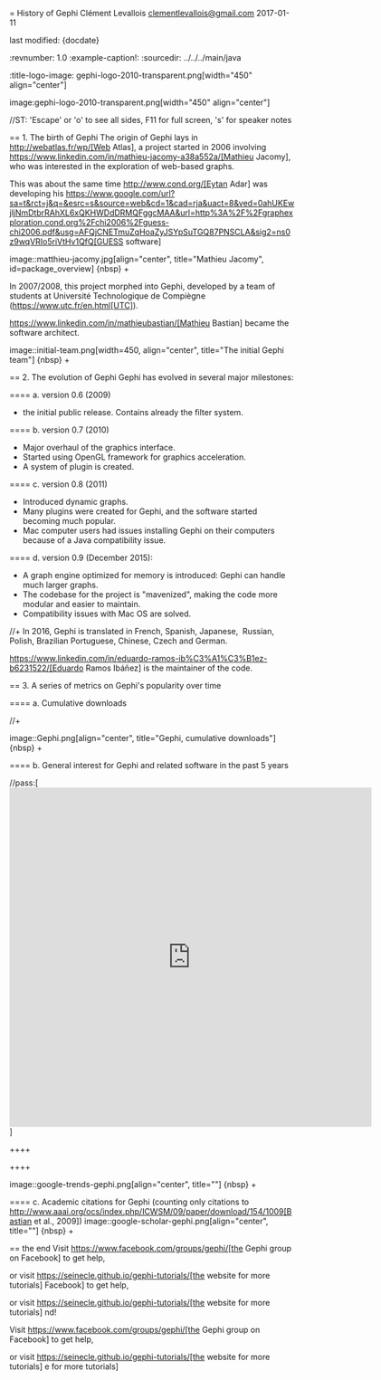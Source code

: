 = History of Gephi
Clément Levallois <clementlevallois@gmail.com>
2017-01-11

last modified: {docdate}

:revnumber: 1.0
:example-caption!:
:sourcedir: ../../../main/java

:title-logo-image: gephi-logo-2010-transparent.png[width="450" align="center"]

image:gephi-logo-2010-transparent.png[width="450" align="center"]

//ST: 'Escape' or 'o' to see all sides, F11 for full screen, 's' for speaker notes

== 1. The birth of Gephi
The origin of Gephi lays in http://webatlas.fr/wp/[Web Atlas], a project started in 2006 involving https://www.linkedin.com/in/mathieu-jacomy-a38a552a/[Mathieu Jacomy], who was interested in the exploration of web-based graphs.

This was about the same time http://www.cond.org/[Eytan Adar] was developing his https://www.google.com/url?sa=t&rct=j&q=&esrc=s&source=web&cd=1&cad=rja&uact=8&ved=0ahUKEwjljNmDtbrRAhXL6xQKHWDdDRMQFggcMAA&url=http%3A%2F%2Fgraphexploration.cond.org%2Fchi2006%2Fguess-chi2006.pdf&usg=AFQjCNETmuZqHoaZyJSYpSuTGQ87PNSCLA&sig2=ns0z9wqVRIo5riVtHv1QfQ[GUESS software]

image::matthieu-jacomy.jpg[align="center", title="Mathieu Jacomy", id=package_overview]
{nbsp} +

In 2007/2008, this project morphed into Gephi, developed by a team of students at Université Technologique de Compiègne (https://www.utc.fr/en.html[UTC]).

https://www.linkedin.com/in/mathieubastian/[Mathieu Bastian] became the software architect.

image::initial-team.png[width=450, align="center", title="The initial Gephi team"]
{nbsp} +

== 2. The evolution of Gephi
Gephi has evolved in several major milestones:

==== a. version 0.6 (2009)
- the initial public release. Contains already the filter system.

==== b. version 0.7 (2010)
- Major overhaul of the graphics interface.
- Started using OpenGL framework for graphics acceleration.
- A system of plugin is created.

==== c. version 0.8 (2011)
- Introduced dynamic graphs.
- Many plugins were created for Gephi, and the software started becoming much popular.
- Mac computer users had issues installing Gephi on their computers because of a Java compatibility issue.

==== d. version 0.9 (December 2015):
- A graph engine optimized for memory is introduced: Gephi can handle much larger graphs.
- The codebase for the project is "mavenized", making the code more modular and easier to maintain.
- Compatibility issues with Mac OS are solved.

//+
In 2016, Gephi is translated in French, Spanish, Japanese,  Russian, Polish, Brazilian Portuguese, Chinese, Czech and German.

https://www.linkedin.com/in/eduardo-ramos-ib%C3%A1%C3%B1ez-b6231522/[Eduardo Ramos Ibáñez] is the maintainer of the code.

== 3. A series of metrics on Gephi's popularity over time

==== a. Cumulative downloads

//+

image::Gephi.png[align="center", title="Gephi, cumulative downloads"]
{nbsp} +

==== b. General interest for Gephi and related software in the past 5 years

//pass:[<iframe scrolling="no" style="border:none;" width="640" height="600" src="https://www.google.com/trends/fetchComponent?hl=en-US&amp;q=gephi,vosviewer,nodexl,cytoscape,ucinet%20&amp;content=1&amp;cid=TIMESERIES_GRAPH_0&amp;export=5&amp;w=640&amp;h=600"></iframe>]

++++
<script type="text/javascript" src="https://ssl.gstatic.com/trends_nrtr/1308_RC02/embed_loader.js"></script>
  <script type="text/javascript">
    trends.embed.renderExploreWidget("TIMESERIES", {"comparisonItem":[{"keyword":"gephi","geo":"","time":"today 5-y"},{"keyword":"vosviewer","geo":"","time":"today 5-y"},{"keyword":"nodexl","geo":"","time":"today 5-y"},{"keyword":"cytoscape","geo":"","time":"today 5-y"},{"keyword":"ucinet","geo":"","time":"today 5-y"}],"category":0,"property":""}, {"exploreQuery":"date=today%205-y&q=gephi,vosviewer,nodexl,cytoscape,ucinet","guestPath":"https://trends.google.com:443/trends/embed/"});
  </script>
++++

image::google-trends-gephi.png[align="center", title=""]
{nbsp} +

==== c. Academic citations for Gephi (counting only citations to http://www.aaai.org/ocs/index.php/ICWSM/09/paper/download/154/1009[Bastian et al., 2009])
image::google-scholar-gephi.png[align="center", title=""]
{nbsp} +


== the end
Visit https://www.facebook.com/groups/gephi/[the Gephi group on Facebook] to get help,

or visit https://seinecle.github.io/gephi-tutorials/[the website for more tutorials]
 Facebook] to get help,

or visit https://seinecle.github.io/gephi-tutorials/[the website for more tutorials]
nd!

Visit https://www.facebook.com/groups/gephi/[the Gephi group on Facebook] to get help,

or visit https://seinecle.github.io/gephi-tutorials/[the website for more tutorials]
e for more tutorials]
